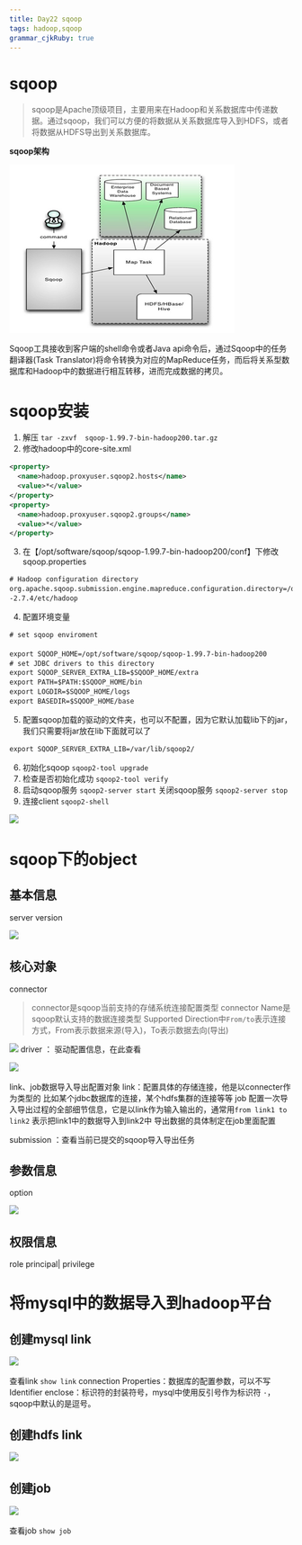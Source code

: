 ```yaml
---
title: Day22 sqoop 
tags: hadoop,sqoop
grammar_cjkRuby: true
---
```


# sqoop
> sqoop是Apache顶级项目，主要用来在Hadoop和关系数据库中传递数据。通过sqoop，我们可以方便的将数据从关系数据库导入到HDFS，或者将数据从HDFS导出到关系数据库。

**sqoop架构**

![sqoop架构示意图][1]

Sqoop工具接收到客户端的shell命令或者Java api命令后，通过Sqoop中的任务翻译器(Task Translator)将命令转换为对应的MapReduce任务，而后将关系型数据库和Hadoop中的数据进行相互转移，进而完成数据的拷贝。
# sqoop安装

1. 解压 `tar -zxvf  sqoop-1.99.7-bin-hadoop200.tar.gz`
2. 修改hadoop中的core-site.xml

``` xml
<property>
  <name>hadoop.proxyuser.sqoop2.hosts</name>
  <value>*</value>
</property>
<property>
  <name>hadoop.proxyuser.sqoop2.groups</name>
  <value>*</value>
</property>
```

3. 在【/opt/software/sqoop/sqoop-1.99.7-bin-hadoop200/conf】下修改sqoop.properties

``` xml
# Hadoop configuration directory
org.apache.sqoop.submission.engine.mapreduce.configuration.directory=/opt/software/hadoop/hadoop
-2.7.4/etc/hadoop
```
4. 配置环境变量 

``` xml
# set sqoop enviroment

export SQOOP_HOME=/opt/software/sqoop/sqoop-1.99.7-bin-hadoop200
# set JDBC drivers to this directory
export SQOOP_SERVER_EXTRA_LIB=$SQOOP_HOME/extra
export PATH=$PATH:$SQOOP_HOME/bin
export LOGDIR=$SQOOP_HOME/logs
export BASEDIR=$SQOOP_HOME/base
```
 5. 配置sqoop加载的驱动的文件夹，也可以不配置，因为它默认加载lib下的jar，我们只需要将jar放在lib下面就可以了

``` xml
export SQOOP_SERVER_EXTRA_LIB=/var/lib/sqoop2/
```

6. 初始化sqoop `sqoop2-tool upgrade`
7. 检查是否初始化成功  `sqoop2-tool verify`
8. 启动sqoop服务 `sqoop2-server start` 关闭sqoop服务 `sqoop2-server stop`
9. 连接client `sqoop2-shell`

![][2]


# sqoop下的object

## 基本信息
server
version

![][3]

## 核心对象

connector
> connector是sqoop当前支持的存储系统连接配置类型
> connector Name是sqoop默认支持的数据连接类型
> Supported Direction中`From/to`表示连接方式，From表示数据来源(导入)，To表示数据去向(导出)

![][4]
driver ： 驱动配置信息，在此查看

![][5]

link、job数据导入导出配置对象
link：配置具体的存储连接，他是以connecter作为类型的
比如某个jdbc数据库的连接，某个hdfs集群的连接等等
job 配置一次导入导出过程的全部细节信息，它是以link作为输入输出的，通常用`from link1 to link2` 表示把link1中的数据导入到link2中
导出数据的具体制定在job里面配置


submission ：查看当前已提交的sqoop导入导出任务

## 参数信息
option

![][6]
## 权限信息
role
principal|
privilege


# 将mysql中的数据导入到hadoop平台

## 创建mysql link

![][7]

查看link `show link`
connection Properties：数据库的配置参数，可以不写
Identifier enclose：标识符的封装符号，mysql中使用反引号作为标识符 `·`，sqoop中默认的是逗号。

## 创建hdfs link

![][8]


## 创建job

![][9]

查看job `show job`


  [1]: https://www.github.com/xiesen310/notes_Images/raw/master/images/1510114839464.jpg
  [2]: https://www.github.com/xiesen310/notes_Images/raw/master/images/1510108602999.jpg
  [3]: https://www.github.com/xiesen310/notes_Images/raw/master/images/1510108914754.jpg
  [4]: https://www.github.com/xiesen310/notes_Images/raw/master/images/1510109418562.jpg
  [5]: https://www.github.com/xiesen310/notes_Images/raw/master/images/1510109468320.jpg
  [6]: https://www.github.com/xiesen310/notes_Images/raw/master/images/1510115138849.jpg
  [7]: https://www.github.com/xiesen310/notes_Images/raw/master/images/1510110814293.jpg
  [8]: https://www.github.com/xiesen310/notes_Images/raw/master/images/1510111284476.jpg
  [9]: https://www.github.com/xiesen310/notes_Images/raw/master/images/1510112455271.jpg
